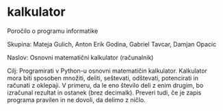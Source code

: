 # kalkulator

Poročilo o programu informatike

Skupina: Mateja Gulich, Anton Erik Godina, Gabriel Tavcar, Damjan Opacic

Naslov: Osnovni matematični kalkulator (računalnik)

Cilj: Programirati v Python-u osnovni matematičin kalkulator. Kalkulator mora biti sposoben množiti, deliti, seštevati, odštevati, potencirati in računati z oklepaji. V primeru, da le eno število deli z enim drugim, bo izračunal rezultat in ostanek (brez decimalk). Preveri tudi, če je zapis programa pravilen in ne dovoli, da delimo z ničlo.
